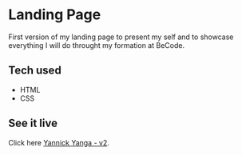 # Landing Page

First version of my landing page to present my self and to showcase everything I will do throught my formation at BeCode.

## Tech used
- HTML
- CSS

## See it live
Click here [Yannick Yanga - v2](https://yannick2019.github.io).

